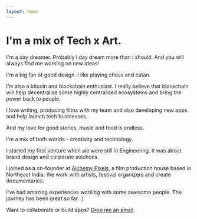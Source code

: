 ```yaml
---
layout: home
---
```

# I'm a mix of Tech x Art.

I'm a day dreamer. Probably I day dream more than I should. And you will always find me working on new ideas!

I'm a big fan of good design. I like playing chess and catan.

I’m also a bitcoin and blockchain enthusiast. I really believe that blockchain will help decentralise some highly centralised ecosystems and bring the power back to people.

I love writing, producing films with my team and also developing new apps and help launch tech businesses.

And my love for good stories, music and food is endless. 

I'm a mix of both worlds - creativity and technology.

I started my first venture when we were still in Engineering. It was about brand design and corporate solutions.

I joined as a co-founder at [Alchemy Pixels](http://alchemypixels.com), a film production house based in Northeast India. We work with artists, festival organizers and create documentaries.

I've had amazing experiences working with some awesome people. The journey has been great so far. :)

Want to collaborate or build apps? [Drop me an email](mailto:avi@alchemypixels.com).
